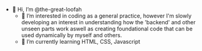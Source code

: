 - 👋 Hi, I’m @the-great-loofah
  - 👀 I’m interested in coding as a general practice, however I'm slowly developing an interest in understanding how the 'backend' and other unseen parts work aswell as creating foundational code that can be used dynamically by myself and others.
  - 🌱 I’m currently learning HTML, CSS, Javascript
  
<!---
the-great-loofah/the-great-loofah is a ✨ special ✨ repository because its `README.md` (this file) appears on your GitHub profile.
You can click the Preview link to take a look at your changes.
--->

